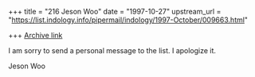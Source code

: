 +++
title = "216 Jeson Woo"
date = "1997-10-27"
upstream_url = "https://list.indology.info/pipermail/indology/1997-October/009663.html"

+++
[Archive link](https://list.indology.info/pipermail/indology/1997-October/009663.html)

I am sorry to send a personal message to the list. I apologize it.

Jeson Woo




